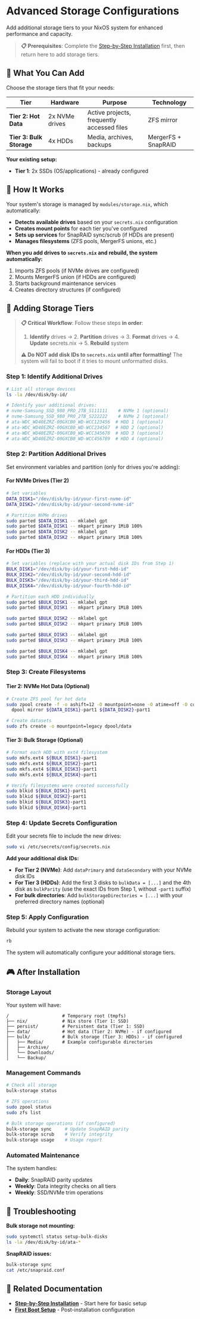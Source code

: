 # Advanced Storage Configurations

Add additional storage tiers to your NixOS system for enhanced performance and capacity.

> **📋 Prerequisites**: Complete the [Step-by-Step Installation](step-by-step.md) first, then return here to add storage tiers.

## 🎯 What You Can Add

Choose the storage tiers that fit your needs:

| **Tier** | **Hardware** | **Purpose** | **Technology** |
|----------|-------------|-------------|----------------|
| **Tier 2: Hot Data** | 2x NVMe drives | Active projects, frequently accessed files | ZFS mirror |
| **Tier 3: Bulk Storage** | 4x HDDs | Media, archives, backups | MergerFS + SnapRAID |

**Your existing setup:**
- **Tier 1**: 2x SSDs (OS/applications) - already configured

## 🧠 How It Works

Your system's storage is managed by `modules/storage.nix`, which automatically:

- **Detects available drives** based on your `secrets.nix` configuration
- **Creates mount points** for each tier you've configured
- **Sets up services** for SnapRAID sync/scrub (if HDDs are present)
- **Manages filesystems** (ZFS pools, MergerFS unions, etc.)

**When you add drives to `secrets.nix` and rebuild, the system automatically:**
1. Imports ZFS pools (if NVMe drives are configured)
2. Mounts MergerFS union (if HDDs are configured)
3. Starts background maintenance services
4. Creates directory structures (if configured)

## 🔧 Adding Storage Tiers

> **📋 Critical Workflow**: Follow these steps **in order**:
> 1. **Identify** drives → 2. **Partition** drives → 3. **Format** drives → 4. **Update** secrets.nix → 5. **Rebuild** system
>
> **⚠️ Do NOT add disk IDs to `secrets.nix` until after formatting!** The system will fail to boot if it tries to mount unformatted disks.

### Step 1: Identify Additional Drives

```bash
# List all storage devices
ls -la /dev/disk/by-id/

# Identify your additional drives:
# nvme-Samsung_SSD_980_PRO_2TB_S111111    # NVMe 1 (optional)
# nvme-Samsung_SSD_980_PRO_2TB_S222222    # NVMe 2 (optional)
# ata-WDC_WD40EZRZ-00GXCB0_WD-WCC123456  # HDD 1 (optional)
# ata-WDC_WD40EZRZ-00GXCB0_WD-WCC234567  # HDD 2 (optional)
# ata-WDC_WD40EZRZ-00GXCB0_WD-WCC345678  # HDD 3 (optional)
# ata-WDC_WD40EZRZ-00GXCB0_WD-WCC456789  # HDD 4 (optional)
```

### Step 2: Partition Additional Drives

Set environment variables and partition (only for drives you're adding):

#### For NVMe Drives (Tier 2)
```bash
# Set variables
DATA_DISK1="/dev/disk/by-id/your-first-nvme-id"
DATA_DISK2="/dev/disk/by-id/your-second-nvme-id"

# Partition NVMe drives
sudo parted $DATA_DISK1 -- mklabel gpt
sudo parted $DATA_DISK1 -- mkpart primary 1MiB 100%
sudo parted $DATA_DISK2 -- mklabel gpt
sudo parted $DATA_DISK2 -- mkpart primary 1MiB 100%
```

#### For HDDs (Tier 3)
```bash
# Set variables (replace with your actual disk IDs from Step 1)
BULK_DISK1="/dev/disk/by-id/your-first-hdd-id"
BULK_DISK2="/dev/disk/by-id/your-second-hdd-id"
BULK_DISK3="/dev/disk/by-id/your-third-hdd-id"
BULK_DISK4="/dev/disk/by-id/your-fourth-hdd-id"

# Partition each HDD individually
sudo parted $BULK_DISK1 -- mklabel gpt
sudo parted $BULK_DISK1 -- mkpart primary 1MiB 100%

sudo parted $BULK_DISK2 -- mklabel gpt
sudo parted $BULK_DISK2 -- mkpart primary 1MiB 100%

sudo parted $BULK_DISK3 -- mklabel gpt
sudo parted $BULK_DISK3 -- mkpart primary 1MiB 100%

sudo parted $BULK_DISK4 -- mklabel gpt
sudo parted $BULK_DISK4 -- mkpart primary 1MiB 100%
```

### Step 3: Create Filesystems

#### Tier 2: NVMe Hot Data (Optional)
```bash
# Create ZFS pool for hot data
sudo zpool create -f -o ashift=12 -O mountpoint=none -O atime=off -O compression=lz4 \
  dpool mirror ${DATA_DISK1}-part1 ${DATA_DISK2}-part1

# Create datasets
sudo zfs create -o mountpoint=legacy dpool/data
```

#### Tier 3: Bulk Storage (Optional)

```bash
# Format each HDD with ext4 filesystem
sudo mkfs.ext4 ${BULK_DISK1}-part1
sudo mkfs.ext4 ${BULK_DISK2}-part1
sudo mkfs.ext4 ${BULK_DISK3}-part1
sudo mkfs.ext4 ${BULK_DISK4}-part1

# Verify filesystems were created successfully
sudo blkid ${BULK_DISK1}-part1
sudo blkid ${BULK_DISK2}-part1
sudo blkid ${BULK_DISK3}-part1
sudo blkid ${BULK_DISK4}-part1
```

### Step 4: Update Secrets Configuration

Edit your secrets file to include the new drives:

```bash
sudo vi /etc/secrets/config/secrets.nix
```

**Add your additional disk IDs:**
- **For Tier 2 (NVMe)**: Add `dataPrimary` and `dataSecondary` with your NVMe disk IDs
- **For Tier 3 (HDDs)**: Add the first 3 disks to `bulkData = [...]` and the 4th disk as `bulkParity` (use the exact IDs from Step 1, without `-part1` suffix)
- **For bulk directories**: Add `bulkStorageDirectories = [...]` with your preferred directory names (optional)

### Step 5: Apply Configuration

Rebuild your system to activate the new storage configuration:

```bash
rb
```

The system will automatically configure your additional storage tiers.

## 🎮 After Installation

### Storage Layout

Your system will have:

```
/                    # Temporary root (tmpfs)
├── nix/             # Nix store (Tier 1: SSD)
├── persist/         # Persistent data (Tier 1: SSD)
├── data/            # Hot data (Tier 2: NVMe) - if configured
├── bulk/            # Bulk storage (Tier 3: HDDs) - if configured
│   ├── Media/       # Example configurable directories
│   ├── Archive/
│   └── Downloads/
│   └── Backup/
```

### Management Commands

```bash
# Check all storage
bulk-storage status

# ZFS operations
sudo zpool status
sudo zfs list

# Bulk storage operations (if configured)
bulk-storage sync     # Update SnapRAID parity
bulk-storage scrub    # Verify integrity
bulk-storage usage    # Usage report
```

### Automated Maintenance

The system handles:
- **Daily**: SnapRAID parity updates
- **Weekly**: Data integrity checks on all tiers
- **Weekly**: SSD/NVMe trim operations

## 🚨 Troubleshooting

**Bulk storage not mounting:**
```bash
sudo systemctl status setup-bulk-disks
ls -la /dev/disk/by-id/ata-*
```

**SnapRAID issues:**
```bash
bulk-storage sync
cat /etc/snapraid.conf
```

## 📖 Related Documentation

- **[Step-by-Step Installation](step-by-step.md)** - Start here for basic setup
- **[First Boot Setup](first-boot.md)** - Post-installation configuration
